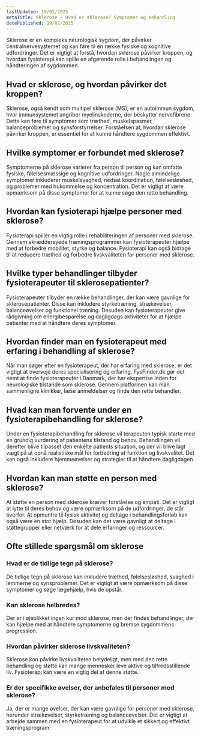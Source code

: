 ```yaml
---
lastUpdated: 19/02/2025
metaTitle: Sklerose – Hvad er sklerose? Symptomer og behandling
datePublished: 19/02/2025
---
```


Sklerose er en kompleks neurologisk sygdom, der påvirker centralnervesystemet og kan føre til en række fysiske og kognitive udfordringer. Det er vigtigt at forstå, hvordan sklerose påvirker kroppen, og hvordan fysioterapi kan spille en afgørende rolle i behandlingen og håndteringen af sygdommen.

## Hvad er sklerose, og hvordan påvirker det kroppen?

Sklerose, også kendt som multipel sklerose (MS), er en autoimmun sygdom, hvor immunsystemet angriber myelinskederne, der beskytter nervefibrene. Dette kan føre til symptomer som træthed, muskelspasmer, balanceproblemer og synsforstyrrelser. Forståelsen af, hvordan sklerose påvirker kroppen, er essentiel for at kunne håndtere sygdommen effektivt.

## Hvilke symptomer er forbundet med sklerose?

Symptomerne på sklerose varierer fra person til person og kan omfatte fysiske, følelsesmæssige og kognitive udfordringer. Nogle almindelige symptomer inkluderer muskelsvaghed, nedsat koordination, følelsesløshed, og problemer med hukommelse og koncentration. Det er vigtigt at være opmærksom på disse symptomer for at kunne søge den rette behandling.

## Hvordan kan fysioterapi hjælpe personer med sklerose?

Fysioterapi spiller en vigtig rolle i rehabiliteringen af personer med sklerose. Gennem skræddersyede træningsprogrammer kan fysioterapeuter hjælpe med at forbedre mobilitet, styrke og balance. Fysioterapi kan også bidrage til at reducere træthed og forbedre livskvaliteten for personer med sklerose.

## Hvilke typer behandlinger tilbyder fysioterapeuter til sklerosepatienter?

Fysioterapeuter tilbyder en række behandlinger, der kan være gavnlige for sklerosepatienter. Disse kan inkludere styrketræning, strækøvelser, balanceøvelser og funktionel træning. Desuden kan fysioterapeuter give rådgivning om energibesparelse og dagligdags aktiviteter for at hjælpe patienter med at håndtere deres symptomer.

## Hvordan finder man en fysioterapeut med erfaring i behandling af sklerose?

Når man søger efter en fysioterapeut, der har erfaring med sklerose, er det vigtigt at overveje deres specialisering og erfaring. FysFinder.dk gør det nemt at finde fysioterapeuter i Danmark, der har ekspertise inden for neurologiske tilstande som sklerose. Gennem platformen kan man sammenligne klinikker, læse anmeldelser og finde den rette behandler.

## Hvad kan man forvente under en fysioterapibehandling for sklerose?

Under en fysioterapibehandling for sklerose vil terapeuten typisk starte med en grundig vurdering af patientens tilstand og behov. Behandlingen vil derefter blive tilpasset den enkelte patients situation, og der vil blive lagt vægt på at opnå realistiske mål for forbedring af funktion og livskvalitet. Det kan også inkludere hjemmeøvelser og strategier til at håndtere dagligdagen.

## Hvordan kan man støtte en person med sklerose?

At støtte en person med sklerose kræver forståelse og empati. Det er vigtigt at lytte til deres behov og være opmærksom på de udfordringer, de står overfor. At opmuntre til fysisk aktivitet og deltage i behandlingsforløb kan også være en stor hjælp. Desuden kan det være gavnligt at deltage i støttegrupper eller netværk for at dele erfaringer og ressourcer.

## Ofte stillede spørgsmål om sklerose

### Hvad er de tidlige tegn på sklerose?

De tidlige tegn på sklerose kan inkludere træthed, følelsesløshed, svaghed i lemmerne og synsproblemer. Det er vigtigt at være opmærksom på disse symptomer og søge lægehjælp, hvis de opstår.

### Kan sklerose helbredes?

Der er i øjeblikket ingen kur mod sklerose, men der findes behandlinger, der kan hjælpe med at håndtere symptomerne og bremse sygdommens progression.

### Hvordan påvirker sklerose livskvaliteten?

Sklerose kan påvirke livskvaliteten betydeligt, men med den rette behandling og støtte kan mange mennesker leve aktive og tilfredsstillende liv. Fysioterapi kan være en vigtig del af denne støtte.

### Er der specifikke øvelser, der anbefales til personer med sklerose?

Ja, der er mange øvelser, der kan være gavnlige for personer med sklerose, herunder strækøvelser, styrketræning og balanceøvelser. Det er vigtigt at arbejde sammen med en fysioterapeut for at udvikle et sikkert og effektivt træningsprogram.
